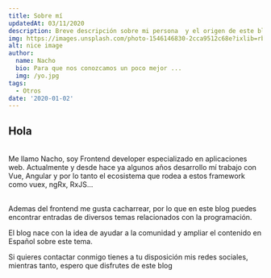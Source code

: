 ```yaml
---
title: Sobre mí
updatedAt: 03/11/2020
description: Breve descripción sobre mi persona  y el origen de este blog
img: https://images.unsplash.com/photo-1546146830-2cca9512c68e?ixlib=rb-1.2.1&ixid=MnwxMjA3fDB8MHxwaG90by1wYWdlfHx8fGVufDB8fHx8&auto=format&fit=crop&w=880&q=80
alt: nice image
author: 
  name: Nacho
  bio: Para que nos conozcamos un poco mejor ... 
  img: /yo.jpg
tags: 
  - Otros
date: '2020-01-02'
---
```


## Hola
<br>
Me llamo Nacho, soy Frontend developer especializado en aplicaciones web. Actualmente y desde hace ya algunos años desarrollo mí trabajo con Vue, Angular y por lo tanto el ecosistema que rodea a estos framework como vuex, ngRx, RxJS...  

<br>Ademas del frontend me gusta cacharrear, por lo que en este blog puedes encontrar entradas de diversos temas relacionados con la programación.  

El blog nace con la idea de ayudar a la comunidad y ampliar el contenido en Español sobre este tema.

Si quieres contactar conmigo tienes a tu disposición mis redes sociales, mientras tanto, espero que disfrutes de este blog